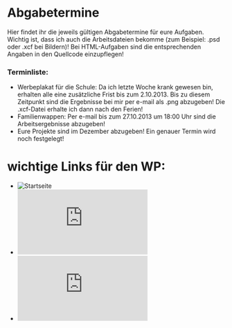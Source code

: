 Abgabetermine
====

Hier findet ihr die jeweils gültigen Abgabetermine für eure Aufgaben. Wichtig ist, dass ich auch die  Arbeitsdateien bekomme (zum Beispiel: .psd oder .xcf bei Bildern)! Bei HTML-Aufgaben sind die entsprechenden Angaben in den Quellcode einzupflegen!


### Terminliste:
* Werbeplakat für die Schule: Da ich letzte Woche krank gewesen bin, erhalten alle eine zusätzliche Frist bis zum 2.10.2013. Bis zu diesem Zeitpunkt sind die Ergebnisse bei mir per e-mail als .png abzugeben! Die .xcf-Datei erhalte ich dann nach den Ferien!
* Familienwappen: Per e-mail bis zum 27.10.2013 um 18:00 Uhr sind die Arbeitsergebnisse abzugeben!
* Eure Projekte sind im Dezember abzugeben! Ein genauer Termin wird noch festgelegt!


wichtige Links für den WP:
====
* ![Startseite](https://github.com/cartz/schule)
* ![FAQ](https://github.com/cartz/schule/blob/master/faq.md)
* ![Abgabetermine](https://github.com/cartz/schule/blob/master/Abgabetermine.md)